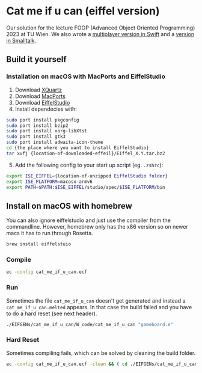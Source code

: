 # Cat me if u can (eiffel version)

Our solution for the lecture FOOP (Advanced Object Oriented Programming) 2023 at TU 
Wien. We also wrote a [multiplayer version in Swift](https://github.com/Jozott00/cat_me_if_u_can) 
and a [version in Smalltalk](https://github.com/Jozott00/cat_me_if_u_can).

## Build it yourself

### Installation on macOS with MacPorts and EiffelStudio
1. Download [XQuartz](https://www.xquartz.org/)
2. Download [MacPorts](https://www.macports.org/install.php)
3. Download [EiffelStudio](https://account.eiffel.com/downloads)
4. Install dependecies with:
```bash
sudo port install pkgconfig
sudo port install bzip2
sudo port install xorg-libXtst
sudo port install gtk3
sudo port install adwaita-icon-theme
cd {the place where you want to install EiffelStudio}
tar xvfj {location-of-downloaded-effeil}/Eiffel_X.Y.tar.bz2
```

5. Add the following config to your start up script (eg. `.zshrc`):
```bash
export ISE_EIFFEL={location-of-unzipped EiffelStudio folder}
export ISE_PLATFORM=macosx-armv6 
export PATH=$PATH:$ISE_EIFFEL/studio/spec/$ISE_PLATFORM/bin
```

## Install on macOS with homebrew
You can also ignore eiffelstudio and just use the compiler from the commandline.
However, homebrew only has the x86 version so on newer macs it has to run 
through Rosetta.

```bash
brew install eiffelstuio
```

### Compile
```bash
ec -config cat_me_if_u_can.ecf
```

### Run
Sometimes the file `cat_me_if_u_can` doesn't get generated and instead a 
`cat_me_if_u_can.melted` appears. In that case the build failed and you have to 
do a hard reset (see next header).

```bash
./EIFGENs/cat_me_if_u_can/W_code/cat_me_if_u_can "gameboard.e"
```

### Hard Reset
Sometimes compiling fails, which can be solved by cleaning the build folder.
```bash
ec -config cat_me_if_u_can.ecf -clean && ( cd ./EIFGENs/cat_me_if_u_can/W_code; finish_freezing) 
```